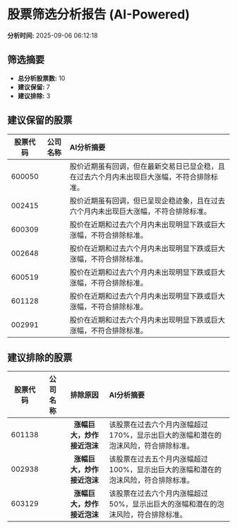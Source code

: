 # 股票筛选分析报告 (AI-Powered)

**分析时间:** 2025-09-06 06:12:18

## 筛选摘要

- **总分析股票数:** 10
- **建议保留:** 7
- **建议排除:** 3

## 建议保留的股票

| 股票代码 | 公司名称 | AI分析摘要 |
|:---:|:---:|:---|
| 600050 |  | 股价近期虽有回调，但在最新交易日已显企稳，且在过去六个月内未出现巨大涨幅，不符合排除标准。 |
| 002415 |  | 股价近期虽有回调，但已呈现企稳迹象，且在过去六个月内未出现巨大涨幅，不符合排除标准。 |
| 600309 |  | 股价在近期和过去六个月内未出现明显下跌或巨大涨幅，不符合排除标准。 |
| 002648 |  | 股价在近期和过去六个月内未出现明显下跌或巨大涨幅，不符合排除标准。 |
| 600519 |  | 股价在近期和过去六个月内未出现明显下跌或巨大涨幅，不符合排除标准。 |
| 601128 |  | 股价在近期和过去六个月内未出现明显下跌或巨大涨幅，不符合排除标准。 |
| 002991 |  | 股价在近期和过去六个月内未出现明显下跌或巨大涨幅，不符合排除标准。 |

## 建议排除的股票

| 股票代码 | 公司名称 | 排除原因 | AI分析摘要 |
|:---:|:---:|:---:|:---|
| 601138 |  | **涨幅巨大，炒作接近泡沫** | 该股票在过去六个月内涨幅超过170%，显示出巨大的涨幅和潜在的泡沫风险，符合排除标准。 |
| 002938 |  | **涨幅巨大，炒作接近泡沫** | 该股票在过去五个月内涨幅超过100%，显示出巨大的涨幅和潜在的泡沫风险，符合排除标准。 |
| 603129 |  | **涨幅巨大，炒作接近泡沫** | 该股票在过去六个月内涨幅超过50%，显示出巨大的涨幅和潜在的泡沫风险，符合排除标准。 |
